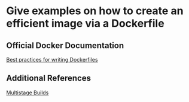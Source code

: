 # Give examples on how to create an efficient image via a Dockerfile

## Official Docker Documentation
[Best practices for writing Dockerfiles](https://docs.docker.com/engine/userguide/eng-image/dockerfile_best-practices/)  

## Additional References
[Multistage Builds](https://docs.docker.com/develop/develop-images/multistage-build/)

